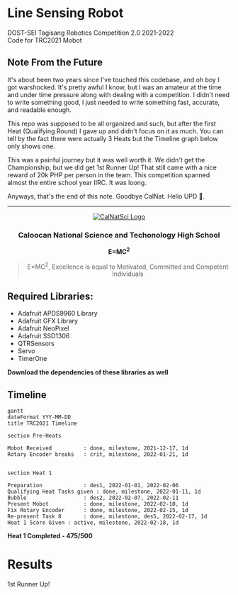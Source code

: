 # Line Sensing Robot
DOST-SEI Tagisang Robotics Competition 2.0 2021-2022  
Code for TRC2021 Mobot

## Note From the Future
It's about been two years since I've touched this codebase, and oh boy I got warshocked. It's pretty awful I know, but I was an amateur at the time and under time pressure along with
dealing with a competition. I didn't need to write something good, I just needed to write something fast, accurate, and readable enough.

This repo was supposed to be all organized and such, but after the first Heat (Qualifying Round) I gave up and didn't focus on it as much. You can tell by the fact there
were actually 3 Heats but the Timeline graph below only shows one.

This was a painful journey but it was well worth it. We didn't get the Championship, but we did get 1st Runner Up! That still came with a nice reward of
20k PHP per person in the team. This competition spanned almost the entire school year IIRC. It was loong.

Anyways, that's the end of this note. Goodbye CalNat. Hello UPD 🌻.

---
<!-- <div align="center">
  <h1>CalNatSci</h1>
</div>
 -->
<a href="https://calnatscitechhs.wixsite.com/calnatsci">
<p align="center">
  <img src="https://static.wixstatic.com/media/81ae59_4562c888dd1347c5a2ff08400bfe465f~mv2_d_4500_4500_s_4_2.png/v1/fill/w_203,h_207,al_c,q_85,usm_0.66_1.00_0.01/81ae59_4562c888dd1347c5a2ff08400bfe465f~mv2_d_4500_4500_s_4_2.webp" alt="CalNatSci Logo"/> 
</p>
</a>

<div align="center">
  <h3>
    Caloocan National Science and Techonology High School
  </h3>
</div>

<div align="center">
  <b>
    E=MC<sup>2</sup>
  </b>
    
  <blockquote>
    E=MC<sup>2</sup>, Excellence is equal to Motivated, Committed and Competent Individuals
  </blockquote>
</div>
  
## Required Libraries:
- Adafruit APDS9960 Library
- Adafruit GFX Library
- Adafruit NeoPixel
- Adafruit SSD1306
- QTRSensors
- Servo
- TimerOne

**Download the dependencies of these libraries as well**

## Timeline
```mermaid
gantt
dateFormat YYY-MM-DD
title TRC2021 Timeline

section Pre-Heats

Mobot Received          : done, milestone, 2021-12-17, 1d
Rotary Encoder breaks   : crit, milestone, 2022-01-21, 1d


section Heat 1

Preparation             : des1, 2022-01-01, 2022-02-06
Qualifying Heat Tasks given : done, milestone, 2022-01-11, 1d
Bubble                  : des2, 2022-02-07, 2022-02-11
Present Mobot           : done, milestone, 2022-02-10, 1d
Fix Rotary Encoder      : done, milestone, 2022-02-15, 1d
Re-present Task 8       : done, milestone, des5, 2022-02-17, 1d
Heat 1 Score Given : active, milestone, 2022-02-18, 1d
```

**Heat 1 Completed - 475/500**


# Results
1st Runner Up!
